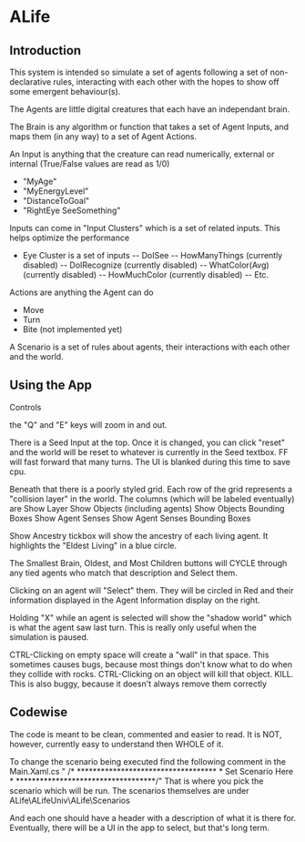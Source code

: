 # ALife

## Introduction

This system is intended so simulate a set of agents following a set of non-declarative rules, interacting with each other with the hopes to show off some emergent behaviour(s).

The Agents are little digital creatures that each have an independant brain.

The Brain is any algorithm or function that takes a set of Agent Inputs, and maps them (in any way) to a set of Agent Actions.

An Input is anything that the creature can read numerically, external or internal (True/False values are read as 1/0)
- "MyAge"
- "MyEnergyLevel"
- "DistanceToGoal"
- "RightEye SeeSomething"

Inputs can come in "Input Clusters" which is a set of related inputs. This helps optimize the performance
- Eye Cluster is a set of inputs 
-- DoISee
-- HowManyThings (currently disabled)
-- DoIRecognize (currently disabled)
-- WhatColor(Avg) (currently disabled)
-- HowMuchColor (currently disabled)
-- Etc.

Actions are anything the Agent can do
- Move
- Turn
- Bite (not implemented yet)

A Scenario is a set of rules about agents, their interactions with each other and the world.

## Using the App

Controls

the "Q" and "E" keys will zoom in and out.

There is a Seed Input at the top. Once it is changed, you can click "reset" and the world will be reset to whatever is currently in the Seed textbox.
FF will fast forward that many turns. The UI is blanked during this time to save cpu.

Beneath that there is a poorly styled grid. 
Each row of the grid represents a "collision layer" in the world.
The columns (which will be labeled eventually) are
    Show Layer
    Show Objects (including agents)
    Show Objects Bounding Boxes
    Show Agent Senses
    Show Agent Senses Bounding Boxes

Show Ancestry tickbox will show the ancestry of each living agent. It highlights the "Eldest Living" in a blue circle.

The Smallest Brain, Oldest, and Most Children buttons will CYCLE through any tied agents who match that description and Select them.

Clicking on an agent will "Select" them. They will be circled in Red and their information displayed in the Agent Information display on the right.

Holding "X" while an agent is selected will show the "shadow world" which is what the agent saw last turn. This is really only useful when the simulation is paused.

CTRL-Clicking on empty space will create a "wall" in that space. This sometimes causes bugs, because most things don't know what to do when they collide with rocks. 
CTRL-Clicking on an object will kill that object. KILL. This is also buggy, because it doesn't always remove them correctly


## Codewise

The code is meant to be clean, commented and easier to read. 
It is NOT, however, currently easy to understand then WHOLE of it. 

To change the scenario being executed find the following comment in the Main.Xaml.cs
"            /* ***********************************
             * Set Scenario Here
             * ***********************************/"
That is where you pick the scenario which will be run. 
The scenarios themselves are under
ALife\ALifeUniv\ALife\Scenarios

And each one should have a header with a description of what it is there for.
Eventually, there will be a UI in the app to select, but that's long term.
